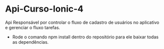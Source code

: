 # Api-Curso-Ionic-4
Api Responsável por controlar o fluxo de cadastro de usuários no aplicativo e gerenciar o fluxo tarefas.

* Rode o comando npm install dentro do repositório para ele baixar todas as dependências.

